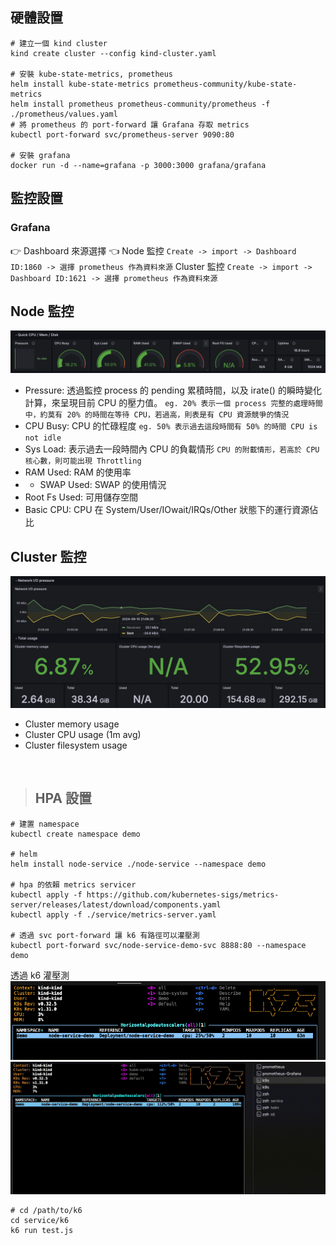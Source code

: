 ## 硬體設置
```bash=
# 建立一個 kind cluster
kind create cluster --config kind-cluster.yaml

# 安裝 kube-state-metrics, prometheus
helm install kube-state-metrics prometheus-community/kube-state-metrics
helm install prometheus prometheus-community/prometheus -f ./prometheus/values.yaml
# 將 prometheus 的 port-forward 讓 Grafana 存取 metrics
kubectl port-forward svc/prometheus-server 9090:80

# 安裝 grafana
docker run -d --name=grafana -p 3000:3000 grafana/grafana
```

## 監控設置
### Grafana
:point_right: Dashboard 來源選擇 :point_left: 
Node 監控
`Create -> import -> Dashboard ID:1860 -> 選擇 prometheus 作為資料來源`
Cluster 監控
`Create -> import -> Dashboard ID:1621 -> 選擇 prometheus 作為資料來源`

## Node 監控
![Dashboard ID: 1860](./src/Node-Monitor.png)
- Pressure: 透過監控 process 的 pending 累積時間，以及 irate() 的瞬時變化計算，來呈現目前 CPU 的壓力值。
`eg. 20% 表示一個 process 完整的處理時間中，約莫有 20% 的時間在等待 CPU，若過高，則表是有 CPU 資源競爭的情況`
- CPU Busy: CPU 的忙碌程度
`eg. 50% 表示過去這段時間有 50% 的時間 CPU is not idle`
- Sys Load: 表示過去一段時間內 CPU 的負載情形
`CPU 的附載情形，若高於 CPU 核心數，則可能出現 Throttling`
- RAM Used: RAM 的使用率
- - SWAP Used: SWAP 的使用情況
- Root Fs Used: 可用儲存空間
- Basic CPU: CPU 在 System/User/IOwait/IRQs/Other 狀態下的運行資源佔比

## Cluster 監控
![Dashboard ID: 1621](./src/Cluster-Monitor.png)
- Cluster memory usage
- Cluster CPU usage (1m avg)
- Cluster filesystem usage

<br/>

> ## HPA 設置

```bash=
# 建置 namespace
kubectl create namespace demo

# helm
helm install node-service ./node-service --namespace demo

# hpa 的依賴 metrics servicer
kubectl apply -f https://github.com/kubernetes-sigs/metrics-server/releases/latest/download/components.yaml
kubectl apply -f ./service/metrics-server.yaml

# 透過 svc port-forward 讓 k6 有路徑可以灌壓測
kubectl port-forward svc/node-service-demo-svc 8888:80 --namespace demo
```

透過 k6 灌壓測
![k6-hpa](./src/k6-hpa.png)
![hpa](./src/hpa.gif)
```base=
# cd /path/to/k6
cd service/k6
k6 run test.js
```
